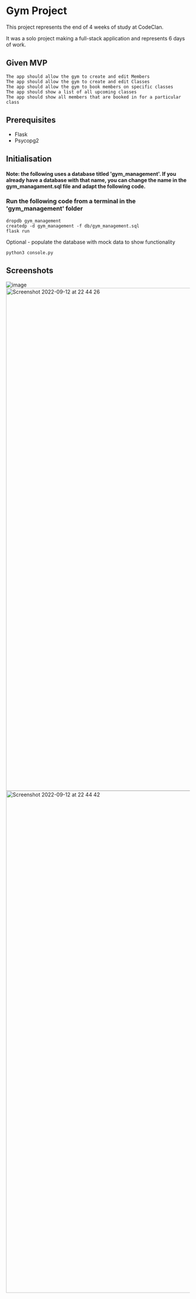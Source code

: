 # Gym Project

This project represents the end of 4 weeks of study at CodeClan.

It was a solo project making a full-stack application and represents 6 days of work.

## Given MVP

    The app should allow the gym to create and edit Members
    The app should allow the gym to create and edit Classes
    The app should allow the gym to book members on specific classes
    The app should show a list of all upcoming classes
    The app should show all members that are booked in for a particular class
    
 ## Prerequisites
 - Flask
 - Psycopg2
 
 ## Initialisation
 #### Note: the following uses a database titled 'gym_management'. If you already have a database with that name, you can change the name in the gym_managament.sql file and adapt the following code.
 
 
### Run the following code from a terminal in the 'gym_management' folder
 ```
 dropdb gym_management
 createdp -d gym_management -f db/gym_management.sql
 flask run
 ```
 Optional - populate the database with mock data to show functionality
 ```
 python3 console.py
 ```
 ## Screenshots
 ![image](https://user-images.githubusercontent.com/93072051/194393666-a4e00028-bf17-4eea-82e4-c7de48043678.png)
<img width="1373" alt="Screenshot 2022-09-12 at 22 44 26" src="https://user-images.githubusercontent.com/93072051/194393690-7370d076-9506-492b-9940-9834d6ff0d7e.png">
<img width="1371" alt="Screenshot 2022-09-12 at 22 44 42" src="https://user-images.githubusercontent.com/93072051/194393705-e37cf413-02a4-4687-a37e-78a52e1350f1.png">




